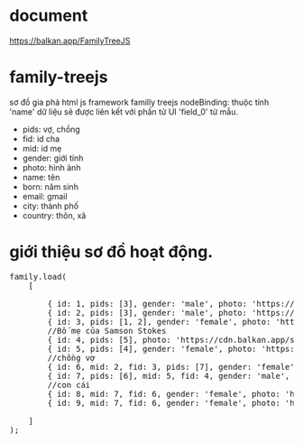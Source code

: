 # document
https://balkan.app/FamilyTreeJS
# family-treejs
sơ đồ gia phả html js framework familly treejs
nodeBinding: thuộc tính 'name' dữ liệu sẽ được liên kết với phần tử UI 'field_0' từ mẫu.

+ pids: vợ, chồng
+ fid: id cha
+ mid: id mẹ
+ gender: giới tính
+ photo: hình ảnh
+ name: tên
+ born: năm sinh
+ email: gmail
+ city: thành phố
+ country: thôn, xã

# giới thiệu sơ đồ hoạt động.

<pre>family.load(
    [
    
        { id: 1, pids: [3], gender: 'male', photo: 'https://cdn.balkan.app/shared/m60/2.jpg', name: 'Zeph Daniels', born: '1954-09-29' },
        { id: 2, pids: [3], gender: 'male', photo: 'https://cdn.balkan.app/shared/m60/1.jpg', name: 'Rowan Annable', born: '1952-10-10' },
        { id: 3, pids: [1, 2], gender: 'female', photo: 'https://cdn.balkan.app/shared/w60/1.jpg', name: 'Laura Shepherd', born: '1943-01-13', email: 'laura.shepherd@gmail.com', phone: '+44 845 5752 547', city: 'Moscow', country: 'ru' },
        //Bố mẹ của Samson Stokes
        { id: 4, pids: [5], photo: 'https://cdn.balkan.app/shared/m60/3.jpg', name: 'Rowan Annable' },
        { id: 5, pids: [4], gender: 'female', photo: 'https://cdn.balkan.app/shared/w60/3.jpg', name: 'Lois Sowle' },
        //chồng vợ
        { id: 6, mid: 2, fid: 3, pids: [7], gender: 'female', photo: 'https://cdn.balkan.app/shared/w30/1.jpg', name: 'Tyler Heath', born: '1975-11-12' },
        { id: 7, pids: [6], mid: 5, fid: 4, gender: 'male', photo: 'https://cdn.balkan.app/shared/m30/3.jpg', name: 'Samson Stokes', born: '1986-10-01' },
        //con cái
        { id: 8, mid: 7, fid: 6, gender: 'female', photo: 'https://cdn.balkan.app/shared/w10/3.jpg', name: 'Celeste Castillo', born: '2021-02-01' },
        { id: 9, mid: 7, fid: 6, gender: 'female', photo: 'https://cdn.balkan.app/shared/w10/3.jpg', name: 'Celeste T', born: '2021-02-01' }
        
    ]
);</pre>
